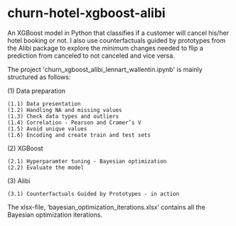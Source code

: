 # churn-hotel-xgboost-alibi
An XGBoost model in Python that classifies if a customer will cancel his/her hotel booking or not. I also use counterfactuals guided by prototypes from the Alibi package to explore the minimum changes needed to flip a prediction from canceled to not canceled and vice versa. 

The project 'churn_xgboost_alibi_lennart_wallentin.ipynb' is mainly structured as follows:

(1) Data preparation
    
    (1.1) Data presentation
    (1.2) Handling NA and missing values
    (1.3) Check data types and outliers 
    (1.4) Correlation - Pearson and Cramer’s V 
    (1.5) Avoid unique values
    (1.6) Encoding and create train and test sets		

(2) XGBoost
    
    (2.1) Hyperparamter tuning - Bayesian optimization
    (2.2) Evaluate the model 

(3) Alibi
    
    (3.1) Counterfactuals Guided by Prototypes - in action

The xlsx-file, ‘bayesian_optimization_iterations.xlsx’ contains all the Bayesian optimization iterations. 
